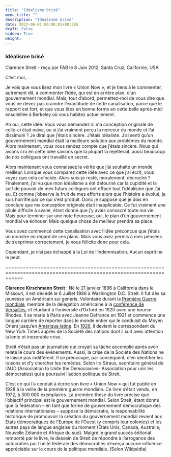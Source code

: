 ```yaml
---
title: "Idéalisme brisé"
menu_title: ""
description: "Idéalisme brisé"
date: 2022-06-01 06:00:01+00:265
draft: False
hidden: True
weight:
---
```

### Idéalisme brisé

Clarence Streit - reçu par FAB le 8 Juin 2012, Santa Cruz, Californie, USA

C’est moi, .

Je vois que vous lisez mon livre « Union Now », et je tiens à le commenter, autrement dit, à commenter l’idée, qui est en arrière plan, d’un gouvernement mondial. Mais, tout d’abord, permettez-moi de vous dire que vous ne devez pas craindre l’exactitude de cette canalisation, parce que le rapport est fort, et que  vous êtes en bonne forme en cette belle après-midi ensoleillée à Berkeley où vous habitez actuellement.

Ah oui, cette idée. Vous vous demandez si ma conception originale de celle-ci était naïve, ou si j’ai vraiment perçu la noirceur du monde et l’ai dissimulé ? Je dirai que j’étais sincère. J’étais idéaliste. J’ai senti qu’un gouvernement mondial était la meilleure solution aux problèmes du monde. Alors maintenant, vous vous rendez compte que j’étais sincère. Nous qui avions cru en cette idée savions que la plupart la rejetterait, aussi beaucoup de nos collègues ont travaillé en secret.

Alors maintenant vous connaissez la vérité que j’ai souhaité un monde meilleur. Lorsque vous comparez cette idée avec ce que j’ai écrit, vous voyez que cela coïncide. Alors suis-je resté, moralement, décroché ? Finalement, j’ai vu que mon idéalisme a été détourné car la cupidité et la soif de pouvoir de mes futurs collègues ont effacé tout l’idéalisme que j’ai eu. Et comme j’observe le fruit de mes efforts alors que l’histoire a évolué, je suis horrifié par ce qui s’est produit. Donc je suppose que je dois en conclure que ma conception originale était inapplicable. Ce fut vraiment une pilule difficile à avaler, étant donné que j’y avais consacré toute ma vie. Mais pour terminer sur une note heureuse, oui, le plan d’un gouvernement mondial va échouer. Mais quelque chose de meilleur prendra sa place.

Vous avez commencé cette canalisation avec l’idée préconçue que j’étais un monstre en regard de ces plans. Mais vous avez permis à mes pensées de s’exprimer correctement, je vous félicite donc pour cela.

Cependant, je n’ai pas échappé à la Loi de l’indemnisation. Aucun esprit ne le peut.

==================================================================================================================

**Clarence Kirschmann Streit** : Né le 21 janvier 1896 à California dans le Missouri, il est décédé le 6 Juillet 1986 à Washington D.C. Streit. Il fut dès sa jeunesse un Américain sui generis. Volontaire durant la [Première Guerre mondiale](https://fr.wikipedia.org/wiki/Premi%C3%A8re_Guerre_mondiale), membre de la délégation américaine à la [conférence de Versailles](https://fr.wikipedia.org/wiki/Trait%C3%A9_de_Versailles), et étudiant à l’université d’Oxford en 1920 avec une bourse Rhodes. Il se marie à Paris  avec Jeanne Defrance en 1921 et commence une longue carrière de reporter dans le monde entier qui le conduisit du Moyen Orient jusqu’en [Amérique latine](https://fr.wikipedia.org/wiki/Am%C3%A9rique_latine). En [1929](https://fr.wikipedia.org/wiki/1929), il devient le correspondant du New York Times auprès de la Société des nations dont il suit avec attention la lente et inexorable crise.

Streit n’était pas un journaliste qui croyait sa tâche accomplie après avoir relaté le cours des événements. Aussi, la crise de la Société des Nations ne le laisse pas indifférent. II se préoccupe, par conséquent, d’en identifier les raisons et d’y chercher les remèdes. Selon Ira Straus, secrétaire général de l’AUD (Association to Unite the Democracies- Association pour unir les démocraties) qui a poursuivi l’action politique de Streit.

C’est  ce qui l’a conduit à écrire son livre « Union Now » qui fut publié en 1928 à la veille de la première guerre mondiale. Ce livre s’était vendu, en 1972, à 300 000 exemplaires. La première thèse du livre précise que l’objectif principal est le gouvernement mondial. Selon Streit, étant donné que la fédération – en tant que forme de gouvernement démocratique des relations internationales – suppose la démocratie, la responsabilité historique de promouvoir la création du gouvernement mondial revient aux États démocratiques de l’Europe de l’Ouest (y compris leur colonies) et les autres pays de langue anglaise du moment (États Unis, Canada, Australie, Nouvelle Zélande et Afrique du sud). Malgré le grand succès éditorial remporté par le livre, le dessein de Streit de répondre à l’arrogance des autocraties par l’unité fédérale des démocraties n’exerça aucune influence appréciable sur le cours de la politique mondiale. (Selon Wikipédia)







